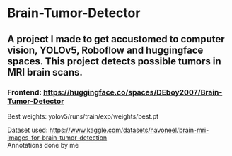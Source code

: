 # Brain-Tumor-Detector
## A project I made to get accustomed to computer vision, YOLOv5, Roboflow and huggingface spaces. This project detects possible tumors in MRI brain scans.

### <b>Frontend: https://huggingface.co/spaces/DEboy2007/Brain-Tumor-Detector</b>

Best weights: yolov5/runs/train/exp/weights/best.pt

Dataset used: https://www.kaggle.com/datasets/navoneel/brain-mri-images-for-brain-tumor-detection<br>
Annotations done by me
